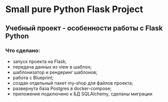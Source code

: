 # Small pure Python Flask Project
## Учебный проект - особенности работы с Flask Python

### Что сделано:
+ запуск проекта на Flask;
+ передача данных из view в шаблон;
+ шаблонизатор и рендеринг шаблонов;
+ работа с Blueprint;
+ создан отдельный пакет my-shop для файлов проекта;
+ развернута база Postgres в docker-compose;  
+ приложение подключено к БД SQLAlchemy, сделаны миграции


